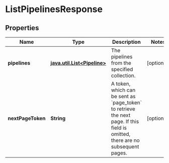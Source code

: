 

# ListPipelinesResponse


## Properties

Name | Type | Description | Notes
------------ | ------------- | ------------- | -------------
**pipelines** | [**java.util.List&lt;Pipeline&gt;**](Pipeline.md) | The pipelines from the specified collection. |  [optional]
**nextPageToken** | **String** | A token, which can be sent as &#x60;page_token&#x60; to retrieve the next page.  If this field is omitted, there are no subsequent pages. |  [optional]



